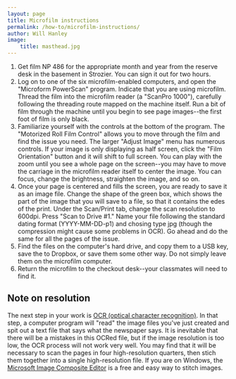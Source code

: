 ```yaml
---
layout: page
title: Microfilm instructions
permalink: /how-to/microfilm-instructions/
author: Will Hanley
image:
    title: masthead.jpg
---
```


1. Get film NP 486 for the appropriate month and year from the reserve desk in the basement in Strozier. You can sign it out for two hours.
2. Log on to one of the six microfilm-enabled computers, and open the "Microform PowerScan" program. Indicate that you are using microfilm. Thread the film into the microfilm reader (a "ScanPro 1000"), carefully following the threading route mapped on the machine itself. Run a bit of film through the machine until you begin to see page images--the first foot of film is only black.
3. Familiarize yourself with the controls at the bottom of the program. The "Motorized Roll Film Control" allows you to move through the film and find the issue you need. The larger "Adjust Image" menu has numerous controls. If your image is only displaying as half screen, click the "Film Orientation" button and it will shift to full screen. You can play with the zoom until you see a whole page on the screen--you may have to move the carriage in the microfilm reader itself to center the image. You can focus, change the brightness, straighten the image, and so on. 
4. Once your page is centered and fills the screen, you are ready to save it as an image file. Change the shape of the green box, which shows the part of the image that you will save to a file, so that it contains the edes of the print. Under the Scan/Print tab, change the scan resolution to 600dpi. Press "Scan to Drive #1." Name your file following the standard dating format (YYYY-MM-DD-p1) and chosing type jpg (though the compression might cause some problems in OCR). Go ahead and do the same for all the pages of the issue.
5. Find the files on the computer's hard drive, and copy them to a USB key, save the to Dropbox, or save them some other way. Do not simply leave them on the microfilm computer.
6. Return the microfilm to the checkout desk--your classmates will need to find it.

## Note on resolution
The next step in your work is [OCR (optical character recognition)](https://dig-eg-gaz.github.io/how-to/OCR-instructions/). In that step, a computer program will "read" the image files you've just created and spit out a text file that says what the newspaper says. It is inevitable that there will be a mistakes in this OCRed file, but if the image resolution is too low, the OCR process will not work very well. You may find that it will be necessary to scan the pages in four high-resolution quarters, then stich them together into a single high-resolution file. If you are on Windows, the [Microsoft Image Composite Editor](http://research.microsoft.com/en-us/um/redmond/projects/ice/) is a free and easy way to stitch images.